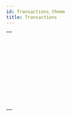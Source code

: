 ```yaml
---
id: Transactions_theme
title: Transactions
---
```



||
|---|
|[<!-- INCLUDE #_command_.Active transaction.Syntax -->](../../commands-legacy/active-transaction.md)<br/>|
|[<!-- INCLUDE #_command_.CANCEL TRANSACTION.Syntax -->](../../commands-legacy/cancel-transaction.md)<br/>|
|[<!-- INCLUDE #_command_.In transaction.Syntax -->](../../commands-legacy/in-transaction.md)<br/>|
|[<!-- INCLUDE #_command_.RESUME TRANSACTION.Syntax -->](../../commands-legacy/resume-transaction.md)<br/>|
|[<!-- INCLUDE #_command_.START TRANSACTION.Syntax -->](../../commands-legacy/start-transaction.md)<br/>|
|[<!-- INCLUDE #_command_.SUSPEND TRANSACTION.Syntax -->](../../commands-legacy/suspend-transaction.md)<br/>|
|[<!-- INCLUDE #_command_.Transaction level.Syntax -->](../../commands-legacy/transaction-level.md)<br/>|
|[<!-- INCLUDE #_command_.VALIDATE TRANSACTION.Syntax -->](../../commands-legacy/validate-transaction.md)<br/>|
